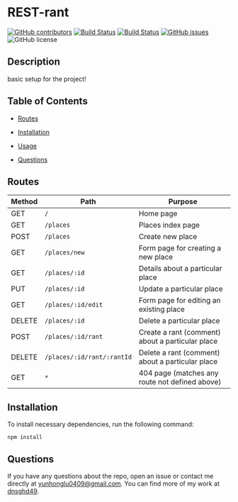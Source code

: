 # REST-rant
  [![GitHub contributors](https://img.shields.io/github/contributors/dnsghd49/REST-rant.svg)](https://GitHub.com/dnsghd49/REST-rant/graphs/contributors/)
  [![Build Status](https://img.shields.io/github/forks/dnsghd49/REST-rant.svg)](https://github.com/dnsghd49/REST-rant/network/)
  [![Build Status](https://img.shields.io/github/stars/dnsghd49/REST-rant.svg)](https://github.com/dnsghd49/REST-rant/)
  [![GitHub issues](https://img.shields.io/github/issues/dnsghd49/REST-rant.svg)](https://GitHub.com/dnsghd49/REST-rant/issues/)
  ![GitHub license](https://img.shields.io/badge/license-MIT-blue.svg)


## Description

basic setup for the project!

## Table of Contents 

* [Routes](#Routes)

* [Installation](#installation)

* [Usage](#usage)

* [Questions](#questions)

## Routes

| Method | Path | Purpose |
| ------ | ------------------------------------- | ----------------------------- |
| GET | `/` | Home page |
| GET | `/places` | Places index page |
| POST | `/places` | Create new place |
| GET | `/places/new` | Form page for creating a new place |
| GET | `/places/:id` | Details about a particular place |
| PUT | `/places/:id` | Update a particular place |
| GET | `/places/:id/edit` | Form page for editing an existing place |
| DELETE | `/places/:id` | Delete a particular place |
| POST | `/places/:id/rant` | Create a rant (comment) about a particular place |
| DELETE | `/places/:id/rant/:rantId` | Delete a rant (comment) about a particular place |
| GET | `*` | 404 page (matches any route not defined above) |

## Installation

To install necessary dependencies, run the following command:

```
npm install
```

## Questions

If you have any questions about the repo, open an issue or contact me directly at yunhonglu0409@gmail.com. You can find more of my work at [dnsghd49](https://github.com/dnsghd49/).
